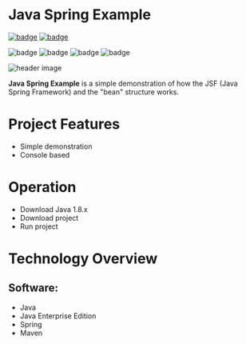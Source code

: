# Java Spring Example

[![badge](https://img.shields.io/badge/license-MIT-success.svg)](https://opensource.org/license/mit)
[![badge](https://img.shields.io/badge/support-PayPal-blue.svg)](https://paypal.me/d4li3n)

![badge](https://img.shields.io/badge/technology-Java-green.svg)
![badge](https://img.shields.io/badge/technology-Java_EE-green.svg)
![badge](https://img.shields.io/badge/technology-Spring-green.svg)
![badge](https://img.shields.io/badge/technology-Maven-green.svg)


![header image](https://github.com/D4LI3N/JavaSpringExample/blob/master/JavaSpringExample/Diagram-UML.jpg?raw=true)



**Java Spring Example** is a simple demonstration of how the JSF (Java Spring Framework) and the "bean" structure works.

# Project Features
- Simple demonstration
- Console based

# Operation
- Download Java 1.8.x
- Download project
- Run project

# Technology Overview
## Software:
- Java
- Java Enterprise Edition
- Spring
- Maven

